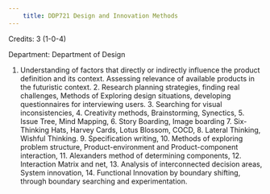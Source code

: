 ```yaml
---
    title: DDP721 Design and Innovation Methods
---
```

Credits: 3 (1-0-4)

Department: Department of Design

1. Understanding of factors that directly or indirectly influence the product definition and its context. Assessing relevance of available products in the futuristic context. 2. Research planning strategies, finding real challenges, Methods of Exploring design situations, developing questionnaires for interviewing users. 3. Searching for visual inconsistencies, 4. Creativity methods, Brainstorming, Synectics, 5. Issue Tree, Mind Mapping, 6. Story Boarding, Image boarding 7. Six- Thinking Hats, Harvey Cards, Lotus Blossom, COCD, 8. Lateral Thinking, Wishful Thinking. 9. Specification writing, 10. Methods of exploring problem structure, Product-environment and Product-component interaction, 11. Alexanders method of determining components, 12. Interaction Matrix and net, 13. Analysis of interconnected decision areas, System innovation, 14. Functional Innovation by boundary shifting, through boundary searching and experimentation.